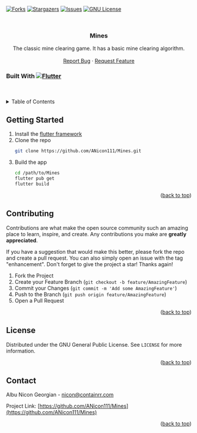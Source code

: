 <!-- Improved compatibility of back to top link: See: https://github.com/othneildrew/Best-README-Template/pull/73 -->
<a name="readme-top"></a>
<!--
*** Thanks for checking out the Best-README-Template. If you have a suggestion
*** that would make this better, please fork the repo and create a pull request
*** or simply open an issue with the tag "enhancement".
*** Don't forget to give the project a star!
*** Thanks again! Now go create something AMAZING! :D
-->



<!-- PROJECT SHIELDS -->
<!--
*** I'm using markdown "reference style" links for readability.
*** Reference links are enclosed in brackets [ ] instead of parentheses ( ).
*** See the bottom of this document for the declaration of the reference variables
*** for contributors-url, forks-url, etc. This is an optional, concise syntax you may use.
*** https://www.markdownguide.org/basic-syntax/#reference-style-links
-->
[![Forks][forks-shield]][forks-url]
[![Stargazers][stars-shield]][stars-url]
[![Issues][issues-shield]][issues-url]
[![GNU License][license-shield]][license-url]


<!-- PROJECT LOGO -->
<br />
<div align="center">

<h3 align="center">Mines</h3>

  <p align="center">
    The classic mine clearing game. It has a basic mine clearing algorithm.
    <br />
    <br />
    <a href="https://github.com/ANicon111/Mines/issues">Report Bug</a>
    ·
    <a href="https://github.com/ANicon111/Mines/issues">Request Feature</a>
  </p>
</div>


### Built With [![Flutter][Flutter.dev]][Flutter-url]


<!-- TABLE OF CONTENTS -->
<br />
<br />
<details>
  <summary>Table of Contents</summary>
  <ol>
    <li><a href="#getting-started">Getting Started</a></li>
    <li><a href="#contributing">Contributing</a></li>
    <li><a href="#license">License</a></li>
    <li><a href="#contact">Contact</a></li>
  </ol>
</details>




<!-- GETTING STARTED -->
## Getting Started

1. Install the [flutter framework](https://docs.flutter.dev/get-started/install)
2. Clone the repo
   ```sh
   git clone https://github.com/ANicon111/Mines.git
   ```
3. Build the app
   ```sh
   cd /path/to/Mines
   flutter pub get
   flutter build
   ```

<p align="right">(<a href="#readme-top">back to top</a>)</p>

<!-- CONTRIBUTING -->
## Contributing

Contributions are what make the open source community such an amazing place to learn, inspire, and create. Any contributions you make are **greatly appreciated**.

If you have a suggestion that would make this better, please fork the repo and create a pull request. You can also simply open an issue with the tag "enhancement".
Don't forget to give the project a star! Thanks again!

1. Fork the Project
2. Create your Feature Branch (`git checkout -b feature/AmazingFeature`)
3. Commit your Changes (`git commit -m 'Add some AmazingFeature'`)
4. Push to the Branch (`git push origin feature/AmazingFeature`)
5. Open a Pull Request

<p align="right">(<a href="#readme-top">back to top</a>)</p>



<!-- LICENSE -->
## License

Distributed under the GNU General Public License. See `LICENSE` for more information.

<p align="right">(<a href="#readme-top">back to top</a>)</p>



<!-- CONTACT -->
## Contact

Albu Nicon Georgian  - nicon@containrr.com

Project Link: [https://github.com/ANicon111/Mines](https://github.com/ANicon111/Mines)

<p align="right">(<a href="#readme-top">back to top</a>)</p>



<!-- MARKDOWN LINKS & IMAGES -->
<!-- https://www.markdownguide.org/basic-syntax/#reference-style-links -->
[forks-shield]: https://img.shields.io/github/forks/ANicon111/Mines.svg?style=for-the-badge
[forks-url]: https://github.com/ANicon111/Mines/network/members
[stars-shield]: https://img.shields.io/github/stars/ANicon111/Mines.svg?style=for-the-badge
[stars-url]: https://github.com/ANicon111/Mines/stargazers
[issues-shield]: https://img.shields.io/github/issues/ANicon111/Mines.svg?style=for-the-badge
[issues-url]: https://github.com/ANicon111/Mines/issues
[license-shield]: https://img.shields.io/github/license/ANicon111/Mines.svg?style=for-the-badge
[license-url]: https://github.com/ANicon111/Mines/blob/master/LICENSE
[product-screenshot]: images/screenshot.png
[Flutter.dev]: https://img.shields.io/badge/flutter-FFF?style=for-the-badge&logo=flutter&logoColor=blue
[Flutter-url]: https://flutter.dev
